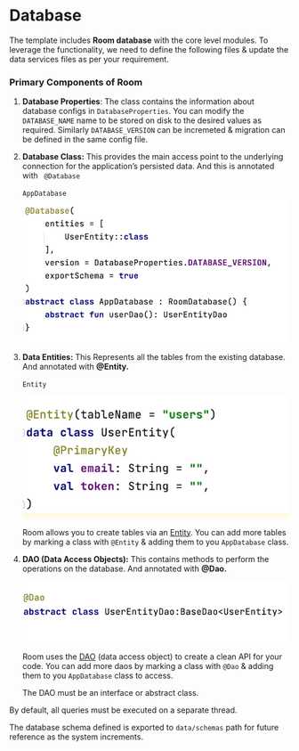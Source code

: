 # Database



The template includes **Room database** with the core level modules. To leverage the
functionality, we need to define the following files & update the data services files as per your requirement.

### **Primary Components of Room**

1. **Database Properties**: The class contains the information about database configs in `DatabaseProperties`. You can modify the `DATABASE_NAME` name to be stored on disk to the desired values as required.
   Similarly `DATABASE_VERSION` can be incremeted & migration can be defined in the same config file.

2. **Database Class:** This provides the main access point to the underlying connection for the application’s persisted data. And this is annotated with ` @Database`

   `AppDatabase` 
   ![image-20220110203508034](./assets/database/app-database.png)

3. **Data Entities:** This Represents all the tables from the existing database. And annotated with **@Entity.**

   `Entity`

   ![image-20220110204554592](./assets/database/database-entity.png)


   Room allows you to create tables via an [Entity](https://developer.android.com/training/data-storage/room/defining-data.html).   You can add more tables by marking a class with `@Entity` & adding them to you `AppDatabase` class.

3. **DAO (Data Access Objects):** This contains methods to perform the operations on the database. And annotated with **@Dao.**

   ![image-20220110204716736](./assets/database/database-dao.png)
   
   Room uses the [DAO](https://developer.android.com/training/data-storage/room/accessing-data.html) (data access object) to create a clean API for your code.  You can add more daos by marking a class with `@Dao` & adding them to you `AppDatabase` class to access.
   
   The DAO must be an interface or abstract class.

By default, all queries must be executed on a separate thread.

The database schema defined is exported to `data/schemas` path for future reference as the system increments.
